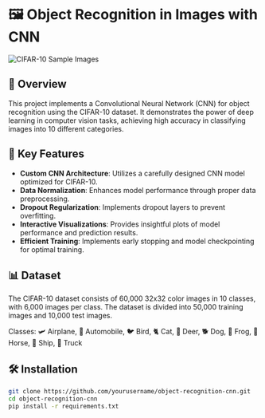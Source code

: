 # 🖼️ Object Recognition in Images with CNN

![CIFAR-10 Sample Images](https://production-media.paperswithcode.com/datasets/4fdf2b82-2bc3-4f97-ba51-400322b228b1.png)

## 🚀 Overview

This project implements a Convolutional Neural Network (CNN) for object recognition using the CIFAR-10 dataset. It demonstrates the power of deep learning in computer vision tasks, achieving high accuracy in classifying images into 10 different categories.

## 🌟 Key Features

- **Custom CNN Architecture**: Utilizes a carefully designed CNN model optimized for CIFAR-10.
- **Data Normalization**: Enhances model performance through proper data preprocessing.
- **Dropout Regularization**: Implements dropout layers to prevent overfitting.
- **Interactive Visualizations**: Provides insightful plots of model performance and prediction results.
- **Efficient Training**: Implements early stopping and model checkpointing for optimal training.

## 📊 Dataset

The CIFAR-10 dataset consists of 60,000 32x32 color images in 10 classes, with 6,000 images per class. The dataset is divided into 50,000 training images and 10,000 test images.

Classes: 🛩️ Airplane, 🚗 Automobile, 🐦 Bird, 🐈 Cat, 🦌 Deer, 🐕 Dog, 🐸 Frog, 🐎 Horse, 🚢 Ship, 🚚 Truck

## 🛠️ Installation

```bash
git clone https://github.com/yourusername/object-recognition-cnn.git
cd object-recognition-cnn
pip install -r requirements.txt
